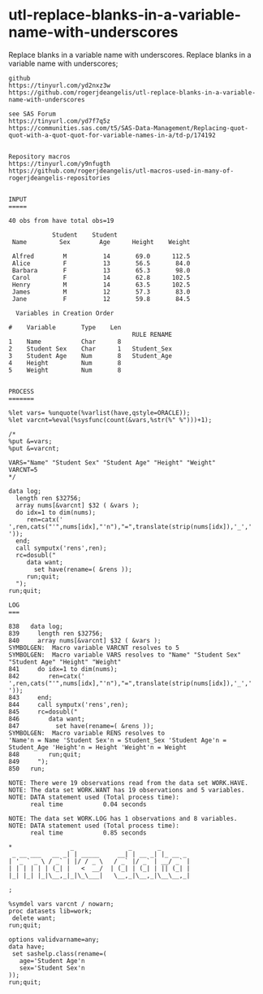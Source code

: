 # utl-replace-blanks-in-a-variable-name-with-underscores
Replace blanks in a variable name with underscores.
    Replace blanks in a variable name with underscores;                                                                              
                                                                                                                                     
    github                                                                                                                           
    https://tinyurl.com/yd2nxz3w                                                                                                     
    https://github.com/rogerjdeangelis/utl-replace-blanks-in-a-variable-name-with-underscores                                        
                                                                                                                                     
    see SAS Forum                                                                                                                    
    https://tinyurl.com/yd7f7q5z                                                                                                     
    https://communities.sas.com/t5/SAS-Data-Management/Replacing-quot-quot-with-a-quot-quot-for-variable-names-in-a/td-p/174192      
                                                                                                                                     
                                                                                                                                     
    Repository macros                                                                                                                
    https://tinyurl.com/y9nfugth                                                                                                     
    https://github.com/rogerjdeangelis/utl-macros-used-in-many-of-rogerjdeangelis-repositories                                       
                                                                                                                                     
                                                                                                                                     
    INPUT                                                                                                                            
    =====                                                                                                                            
                                                                                                                                     
    40 obs from have total obs=19                                                                                                    
                                                                                                                                     
                Student    Student                                                                                                   
     Name         Sex        Age      Height    Weight                                                                               
                                                                                                                                     
     Alfred        M          14       69.0      112.5                                                                               
     Alice         F          13       56.5       84.0                                                                               
     Barbara       F          13       65.3       98.0                                                                               
     Carol         F          14       62.8      102.5                                                                               
     Henry         M          14       63.5      102.5                                                                               
     James         M          12       57.3       83.0                                                                               
     Jane          F          12       59.8       84.5                                                                               
                                                                                                                                     
      Variables in Creation Order                                                                                                    
                                                                                                                                     
    #    Variable       Type    Len                                                                                                  
                                      RULE RENAME                                                                                    
    1    Name           Char      8                                                                                                  
    2    Student Sex    Char      1   Student_Sex                                                                                    
    3    Student Age    Num       8   Student_Age                                                                                    
    4    Height         Num       8                                                                                                  
    5    Weight         Num       8                                                                                                  
                                                                                                                                     
                                                                                                                                     
    PROCESS                                                                                                                          
    =======                                                                                                                          
                                                                                                                                     
    %let vars= %unquote(%varlist(have,qstyle=ORACLE));                                                                               
    %let varcnt=%eval(%sysfunc(count(&vars,%str(%" %")))+1);                                                                         
                                                                                                                                     
    /*                                                                                                                               
    %put &=vars;                                                                                                                     
    %put &=varcnt;                                                                                                                   
                                                                                                                                     
    VARS="Name" "Student Sex" "Student Age" "Height" "Weight"                                                                        
    VARCNT=5                                                                                                                         
    */                                                                                                                               
                                                                                                                                     
    data log;                                                                                                                        
      length ren $32756;                                                                                                             
      array nums[&varcnt] $32 ( &vars );                                                                                             
      do idx=1 to dim(nums);                                                                                                         
         ren=catx(' ',ren,cats("'",nums[idx],"'n"),"=",translate(strip(nums[idx]),'_',' '));                                         
      end;                                                                                                                           
      call symputx('rens',ren);                                                                                                      
      rc=dosubl("                                                                                                                    
         data want;                                                                                                                  
           set have(rename=( &rens ));                                                                                               
         run;quit;                                                                                                                   
      ");                                                                                                                            
    run;quit;                                                                                                                        
                                                                                                                                     
    LOG                                                                                                                              
    ===                                                                                                                              
                                                                                                                                     
    838   data log;                                                                                                                  
    839     length ren $32756;                                                                                                       
    840     array nums[&varcnt] $32 ( &vars );                                                                                       
    SYMBOLGEN:  Macro variable VARCNT resolves to 5                                                                                  
    SYMBOLGEN:  Macro variable VARS resolves to "Name" "Student Sex" "Student Age" "Height" "Weight"                                 
    841     do idx=1 to dim(nums);                                                                                                   
    842        ren=catx(' ',ren,cats("'",nums[idx],"'n"),"=",translate(strip(nums[idx]),'_',' '));                                   
    843     end;                                                                                                                     
    844     call symputx('rens',ren);                                                                                                
    845     rc=dosubl("                                                                                                              
    846        data want;                                                                                                            
    847          set have(rename=( &rens ));                                                                                         
    SYMBOLGEN:  Macro variable RENS resolves to                                                                                      
    'Name'n = Name 'Student Sex'n = Student_Sex 'Student Age'n = Student_Age 'Height'n = Height 'Weight'n = Weight                   
    848        run;quit;                                                                                                             
    849     ");                                                                                                                      
    850   run;                                                                                                                       
                                                                                                                                     
    NOTE: There were 19 observations read from the data set WORK.HAVE.                                                               
    NOTE: The data set WORK.WANT has 19 observations and 5 variables.                                                                
    NOTE: DATA statement used (Total process time):                                                                                  
          real time           0.04 seconds                                                                                           
                                                                                                                                     
    NOTE: The data set WORK.LOG has 1 observations and 8 variables.                                                                  
    NOTE: DATA statement used (Total process time):                                                                                  
          real time           0.85 seconds                                                                                           
                                                                                                                                     
    *                _               _       _                                                                                       
     _ __ ___   __ _| | _____     __| | __ _| |_ __ _                                                                                
    | '_ ` _ \ / _` | |/ / _ \   / _` |/ _` | __/ _` |                                                                               
    | | | | | | (_| |   <  __/  | (_| | (_| | || (_| |                                                                               
    |_| |_| |_|\__,_|_|\_\___|   \__,_|\__,_|\__\__,_|                                                                               
                                                                                                                                     
    ;                                                                                                                                
                                                                                                                                     
    %symdel vars varcnt / nowarn;                                                                                                    
    proc datasets lib=work;                                                                                                          
     delete want;                                                                                                                    
    run;quit;                                                                                                                        
                                                                                                                                     
    options validvarname=any;                                                                                                        
    data have;                                                                                                                       
     set sashelp.class(rename=(                                                                                                      
       age='Student Age'n                                                                                                            
       sex='Student Sex'n                                                                                                            
    ));                                                                                                                              
    run;quit;                                                                                                                        
                                                                                                                                     
                                                                                                                                     
                                                                                                                                     
                                                                                                                                     
